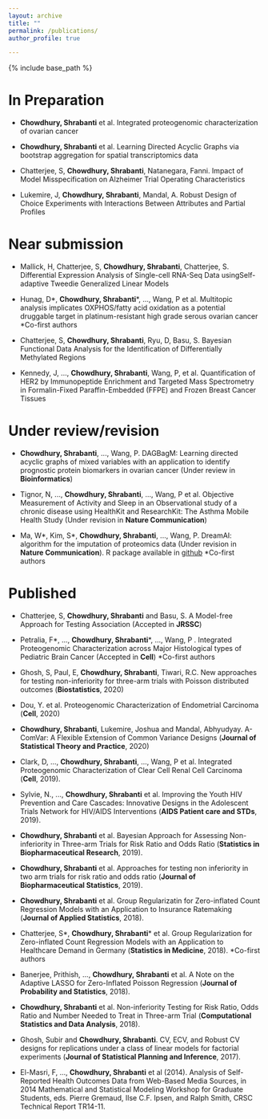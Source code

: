 ```yaml
---
layout: archive
title: ""
permalink: /publications/
author_profile: true

---
```


{% include base_path %}

In Preparation
======

* **Chowdhury, Shrabanti** et al. Integrated proteogenomic characterization of ovarian cancer 

* **Chowdhury, Shrabanti** et al. Learning Directed Acyclic Graphs via bootstrap aggregation for spatial transcriptomics data

* Chatterjee, S, **Chowdhury, Shrabanti**, Natanegara, Fanni. Impact of Model Misspecification on Alzheimer Trial Operating Characteristics

* Lukemire, J, **Chowdhury, Shrabanti**, Mandal, A. Robust Design of Choice Experiments with Interactions Between Attributes and Partial Profiles

Near submission
======

* Mallick, H, Chatterjee, S, **Chowdhury, Shrabanti**, Chatterjee, S. Differential Expression Analysis of Single-cell RNA-Seq Data usingSelf-adaptive Tweedie Generalized Linear Models

* Hunag, D\*, **Chowdhury, Shrabanti**\*, ..., Wang, P et al. Multitopic analysis implicates OXPHOS/fatty acid oxidation as a potential druggable target in platinum-resistant high grade serous ovarian cancer \*Co-first authors

* Chatterjee, S, **Chowdhury, Shrabanti**, Ryu, D, Basu, S. Bayesian Functional Data Analysis for the Identification of Differentially Methylated Regions 

* Kennedy, J, ..., **Chowdhury, Shrabanti**, Wang, P, et al. Quantification of HER2 by Immunopeptide Enrichment and Targeted Mass Spectrometry in Formalin-Fixed Paraffin-Embedded (FFPE) and Frozen Breast Cancer Tissues

Under review/revision
======

* **Chowdhury, Shrabanti**, ..., Wang, P. DAGBagM: Learning directed acyclic graphs of mixed variables with an application to identify prognostic protein biomarkers in ovarian cancer (Under review in **Bioinformatics**)

* Tignor, N, ..., **Chowdhury, Shrabanti**, ..., Wang, P et al. Objective Measurement of Activity and Sleep in an Observational study of a chronic disease using HealthKit and ResearchKit: The Asthma Mobile Health Study (Under revision in **Nature Communication**)

* Ma, W\*, Kim, S\*, **Chowdhury, Shrabanti**, ..., Wang, P. DreamAI: algorithm for the imputation of proteomics data (Under revision in **Nature Communication**). R package available in [github](https://github.com/WangLab-MSSM/DreamAI) 
\*Co-first authors
          

Published
======
* Chatterjee, S, **Chowdhury, Shrabanti** and Basu, S. A Model-free Approach for Testing Association (Accepted in **JRSSC**)

* Petralia, F\*, ..., **Chowdhury, Shrabanti**\*, ..., Wang, P . Integrated Proteogenomic Characterization across Major Histological types of Pediatric Brain Cancer (Accepted in **Cell**) \*Co-first authors

* Ghosh, S, Paul, E, **Chowdhury, Shrabanti**, Tiwari, R.C. New approaches for testing non-inferiority for three-arm trials with Poisson distributed outcomes (**Biostatistics**, 2020)

* Dou, Y. et al. Proteogenomic Characterization of Endometrial Carcinoma (**Cell**, 2020)

* **Chowdhury, Shrabanti**, Lukemire, Joshua and Mandal, Abhyudyay. A-ComVar: A Flexible Extension of Common Variance Designs (**Journal of Statistical Theory and Practice**, 2020)

* Clark, D, ..., **Chowdhury, Shrabanti**, ..., Wang, P et al. Integrated Proteogenomic Characterization of Clear Cell Renal Cell Carcinoma (**Cell**, 2019).   

* Sylvie, N., ..., **Chowdhury, Shrabanti** et al. Improving the Youth HIV Prevention and Care Cascades: Innovative Designs in the Adolescent Trials Network for HIV/AIDS Interventions (**AIDS Patient care and STDs**, 2019). 

* **Chowdhury, Shrabanti** et al. Bayesian Approach for Assessing Non-inferiority in Three-arm Trials for Risk Ratio and Odds Ratio (**Statistics in Biopharmaceutical Research**, 2019).

* **Chowdhury, Shrabanti** et al. Approaches for testing non inferiority in two arm trials for risk ratio and odds ratio (**Journal of Biopharmaceutical Statistics**, 2019).

* **Chowdhury, Shrabanti** et al. Group Regularizatin for Zero-inflated Count Regression Models with an Application to Insurance Ratemaking (**Journal of Applied Statistics**, 2018). 

* Chatterjee, S\*, **Chowdhury, Shrabanti**\* et al. Group Regularization for Zero-inflated Count Regression Models with an Application to Healthcare Demand in Germany (**Statistics in Medicine**, 2018).
\*Co-first authors
			
* Banerjee, Prithish, ..., **Chowdhury, Shrabanti** et al. A Note on the Adaptive LASSO for Zero-Inflated Poisson Regression (**Journal of Probability and Statistics**, 2018).
	
* **Chowdhury, Shrabanti** et al. Non-inferiority Testing for Risk Ratio, Odds Ratio and Number Needed to Treat in Three-arm Trial (**Computational Statistics and Data Analysis**, 2018).

* Ghosh, Subir and **Chowdhury, Shrabanti**. CV, ECV, and Robust CV designs for replications under a class of linear models for factorial experiments (**Journal of Statistical Planning and Inference**, 2017). 

* El-Masri, F, ..., **Chowdhury, Shrabanti** et al (2014).  Analysis of Self-Reported Health Outcomes Data from Web-Based Media Sources, in 2014 Mathematical and Statistical Modeling Workshop for Graduate Students, eds. Pierre Gremaud, Ilse C.F. Ipsen, and Ralph Smith, CRSC Technical Report TR14-11. 

